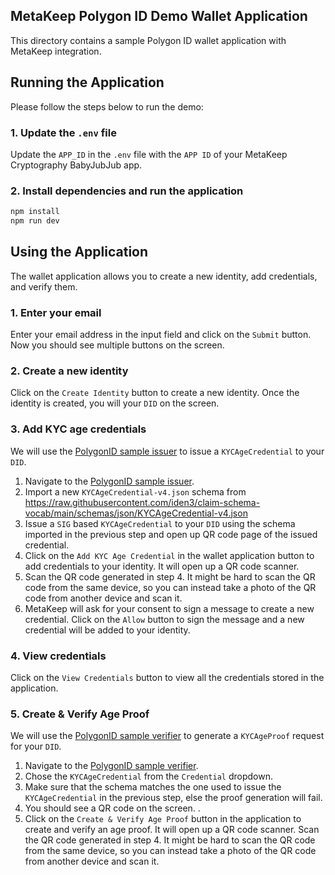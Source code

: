 ## MetaKeep Polygon ID Demo Wallet Application

This directory contains a sample Polygon ID wallet application with MetaKeep integration.

## Running the Application

Please follow the steps below to run the demo:

### 1. Update the `.env` file

Update the `APP_ID` in the `.env` file with the `APP ID` of your MetaKeep Cryptography BabyJubJub app.

### 2. Install dependencies and run the application

```sh
npm install
npm run dev
```

## Using the Application

The wallet application allows you to create a new identity, add credentials, and verify them.

### 1. Enter your email

Enter your email address in the input field and click on the `Submit` button. Now you should see multiple buttons on the screen.

### 2. Create a new identity

Click on the `Create Identity` button to create a new identity. Once the identity is created, you will your `DID` on the screen.

### 3. Add KYC age credentials

We will use the [PolygonID sample issuer](https://issuer-ui.polygonid.me/) to issue a `KYCAgeCredential` to your `DID`.

1. Navigate to the [PolygonID sample issuer](https://issuer-ui.polygonid.me/).
2. Import a new `KYCAgeCredential-v4.json` schema from https://raw.githubusercontent.com/iden3/claim-schema-vocab/main/schemas/json/KYCAgeCredential-v4.json
3. Issue a `SIG` based `KYCAgeCredential` to your `DID` using the schema imported in the previous step and open up QR code page of the issued credential.
4. Click on the `Add KYC Age Credential` in the wallet application button to add credentials to your identity. It will open up a QR code scanner.
5. Scan the QR code generated in step 4. It might be hard to scan the QR code from the same device, so you can instead take a photo of the QR code from another device and scan it.
6. MetaKeep will ask for your consent to sign a message to create a new credential. Click on the `Allow` button to sign the message and a new credential will be added to your identity.

### 4. View credentials

Click on the `View Credentials` button to view all the credentials stored in the application.

### 5. Create & Verify Age Proof

We will use the [PolygonID sample verifier](https://verifier-demo.polygonid.me/) to generate a `KYCAgeProof` request for your `DID`.

1. Navigate to the [PolygonID sample verifier](https://verifier-demo.polygonid.me/).
2. Chose the `KYCAgeCredential` from the `Credential` dropdown.
3. Make sure that the schema matches the one used to issue the `KYCAgeCredential` in the previous step, else the proof generation will fail.
4. You should see a QR code on the screen. .
5. Click on the `Create & Verify Age Proof` button in the application to create and verify an age proof. It will open up a QR code scanner. Scan the QR code generated in step 4. It might be hard to scan the QR code from the same device, so you can instead take a photo of the QR code from another device and scan it.
